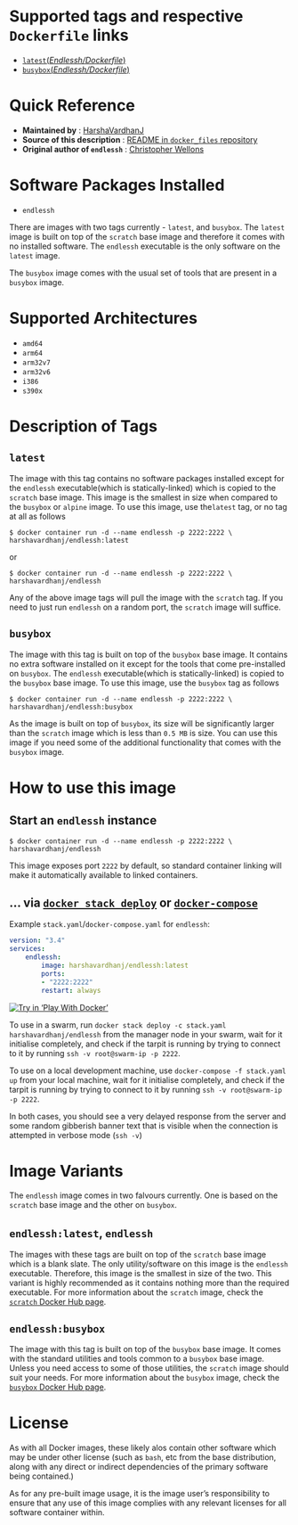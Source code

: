 # Supported tags and respective `Dockerfile` links

- [`latest`(*Endlessh/Dockerfile*)](https://github.com/HarshaVardhanJ/docker_files/blob/master/endlessh/Dockerfile)
- [`busybox`(*Endlessh/Dockerfile*)](https://github.com/HarshaVardhanJ/docker_files/blob/master/endlessh/busybox/Dockerfile)



# Quick Reference

- **Maintained by** : [HarshaVardhanJ](https://github.com/HarshaVardhanJ/docker_files/)
- **Source of this description** : [README in `docker_files` repository](https://github.com/HarshaVardhanJ/docker_files/blob/master/endlessh/README.md)
- **Original author of `endlessh`** : [Christopher Wellons](https://github.com/skeeto/endlessh)



# Software Packages Installed

* `endlessh`

There are images with two tags currently - `latest`, and `busybox`. The `latest` image is built on top of the `scratch` base image and therefore it comes with no installed software. The `endlessh` executable is the only software on the `latest` image.

The `busybox` image comes with the usual set of tools that are present in a `busybox` image. 

# Supported Architectures

* `amd64`
* `arm64`
* `arm32v7`
* `arm32v6`
* `i386`
* `s390x`

# Description of Tags

## `latest`

The image with this tag contains no software packages installed except for the `endlessh` executable(which is statically-linked) which is copied to the `scratch` base image. This image is the smallest in size when compared to the `busybox` or `alpine` image. To use this image,  use  the`latest` tag, or no tag at all as follows

```shell
$ docker container run -d --name endlessh -p 2222:2222 \
harshavardhanj/endlessh:latest
```

or

```shell
$ docker container run -d --name endlessh -p 2222:2222 \
harshavardhanj/endlessh
```

Any of the above image tags will pull the image with the `scratch` tag. If you need to just run `endlessh` on a random port, the `scratch` image will suffice.



## `busybox`

The image with this tag is built on top of the `busybox` base image. It contains no extra software installed on it except for the tools that come pre-installed on `busybox`. The `endlessh` executable(which is statically-linked) is copied to the `busybox` base image. To use this image, use the `busybox` tag as follows

```shell
$ docker container run -d --name endlessh -p 2222:2222 \
harshavardhanj/endlessh:busybox
```

As the image is built on top of `busybox`, its size will be significantly larger than the `scratch` image which is less than `0.5 MB` is size. You can use this image if you need some of the additional functionality that comes with the `busybox` image.



# How to use this image

## Start an `endlessh` instance

```shell
$ docker container run -d --name endlessh -p 2222:2222 \
harshavardhanj/endlessh
```

This image exposes port `2222` by default, so standard container linking will make it automatically available to linked containers.



## … via [`docker stack deploy`](https://docs.docker.com/engine/reference/commandline/stack_deploy/) or [`docker-compose`](https://github.com/docker/compose)

Example `stack.yaml`/`docker-compose.yaml` for `endlessh`:



```yaml
version: "3.4"
services:
	endlessh:
		image: harshavardhanj/endlessh:latest
		ports:
		- "2222:2222"
		restart: always
```



[![Try in ‘Play With Docker’](https://github.com/play-with-docker/stacks/raw/cff22438cb4195ace27f9b15784bbb497047afa7/assets/images/button.png)](https://labs.play-with-docker.com?stack=https://raw.githubusercontent.com/HarshaVardhanJ/docker_files/master/endlessh/docker-compose.yml)



To use in a swarm, run `docker stack deploy -c stack.yaml harshavardhanj/endlessh` from the manager node in your swarm, wait for it initialise completely, and check if the tarpit is running by trying to connect to it by running `ssh -v root@swarm-ip -p 2222`. 



To use on a local development machine, use `docker-compose -f stack.yaml up` from your local machine, wait for it initialise completely, and check if the tarpit is running by trying to connect to it by running `ssh -v root@swarm-ip -p 2222`. 



In both cases, you should see a very delayed response from the server and some random gibberish banner text that is visible when the connection is attempted in verbose mode (`ssh -v`)



# Image Variants

The `endlessh` image comes in two falvours currently. One is based on the `scratch` base image and the other on `busybox`.



## `endlessh:latest`, `endlessh`

The images with these tags are built on top of the `scratch` base image which is a blank slate. The only utility/software on this image is the `endlessh` executable. Therefore, this image is the smallest in size of the two. This variant is highly recommended as it contains nothing more than the required executable. For more information about the `scratch` image, check the [`scratch` Docker Hub page](https://hub.docker.com/_/scratch).



## `endlessh:busybox`

The image with this tag is built on top of the `busybox` base image. It comes with the standard utilities and tools common to a `busybox` base image. Unless you need access to some of those utilities, the `scratch` image should suit your needs. For more information about the `busybox` image, check the [`busybox` Docker Hub page](https://hub.docker.com/_/busybox).



# License

As with all Docker images, these likely alos contain other software which may be under other license (such as `bash`, etc from the base distribution, along with any direct or indirect dependencies of the primary software being contained.)

As for any pre-built image usage, it is the image user’s responsibility to ensure that any use of this image complies with any relevant licenses for all software container within.